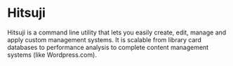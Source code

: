 # Hitsuji

Hitsuji is a command line utility that lets you easily create, edit, manage and apply custom management systems. It is scalable from library card databases to performance analysis to complete content management systems (like Wordpress.com).